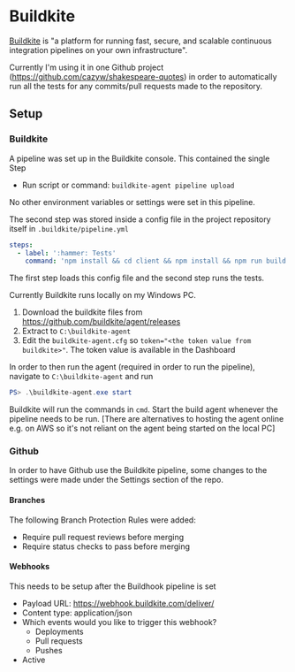 # Buildkite

[Buildkite](https://buildkite.com) is "a platform for running fast, secure, and scalable continuous integration pipelines on your own infrastructure".

Currently I'm using it in one Github project (https://github.com/cazyw/shakespeare-quotes) in order to automatically run all the tests for any commits/pull requests made to the repository.

## Setup

### Buildkite

A pipeline was set up in the Buildkite console. This contained the single Step
* Run script or command: `buildkite-agent pipeline upload`

No other environment variables or settings were set in this pipeline.

The second step was stored inside a config file in the project repository itself in `.buildkite/pipeline.yml`

```yml
steps:
  - label: ':hammer: Tests'
    command: 'npm install && cd client && npm install && npm run build && cd .. && npm test'
```

The first step loads this config file and the second step runs the tests.

Currently Buildkite runs locally on my Windows PC.

1. Download the buildkite files from https://github.com/buildkite/agent/releases
1. Extract to `C:\buildkite-agent`
1. Edit the `buildkite-agent.cfg` so `token="<the token value from buildkite>"`. The token value is available in the Dashboard

In order to then run the agent (required in order to run the pipeline), navigate to `C:\buildkite-agent` and run

```Powershell
PS> .\buildkite-agent.exe start
```

Buildkite will run the commands in `cmd`. Start the build agent whenever the pipeline needs to be run. [There are alternatives to hosting the agent online e.g. on AWS so it's not reliant on the agent being started on the local PC]

### Github

In order to have Github use the Buildkite pipeline, some changes to the settings were made under the Settings section of the repo.

#### Branches

The following Branch Protection Rules were added:
* Require pull request reviews before merging
* Require status checks to pass before merging

#### Webhooks

This needs to be setup after the Buildhook pipeline is set
* Payload URL: https://webhook.buildkite.com/deliver/<buildkite token>
* Content type: application/json
* Which events would you like to trigger this webhook?
  * Deployments
  * Pull requests
  * Pushes
* Active

